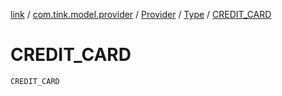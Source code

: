 [link](../../../index.md) / [com.tink.model.provider](../../index.md) / [Provider](../index.md) / [Type](index.md) / [CREDIT_CARD](./-c-r-e-d-i-t_-c-a-r-d.md)

# CREDIT_CARD

`CREDIT_CARD`
